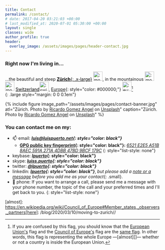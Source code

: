```yaml
---
title: Contact
permalink: /contact/
# date: 2017-04-20 03:21:03 +00:00
# last_modified_at: 2020-07-01 05:30:00 +00:00
layout: single
classes: wide
author_profile: true
header:
  overlay_image: /assets/images/pages/header-contact.jpg
---
```


### Right now I'm living in...

...the beautiful and steep <a style="color: #000000;" href="https://en.wikipedia.org/wiki/Zürich">**Zürich**{: .x-large}</a> <img class="emoji-img" title=":mountain_railway:" alt=":mountain_railway:" src="https://emojipedia-us.s3.dualstack.us-west-1.amazonaws.com/thumbs/240/apple/237/mountain-railway_1f69e.png" height="30" width="30">, in the mountainous <img class="emoji-img" title=":mountain_snow:" alt=":mountain_snow:" src="https://emojipedia-us.s3.dualstack.us-west-1.amazonaws.com/thumbs/240/apple/237/snow-capped-mountain_1f3d4.png" height="30" width="30"><img class="emoji-img" title=":mountain_cableway:" alt=":mountain_cableway:" src="https://emojipedia-us.s3.dualstack.us-west-1.amazonaws.com/thumbs/240/apple/237/mountain-cableway_1f6a0.png" height="30" width="30"> <a style="color: #000000;" href="https://en.wikipedia.org/wiki/Switzerland">Switzerland</a><img class="emoji-img" title=":switzerland::" alt=":switzerland::" src="https://emojipedia-us.s3.dualstack.us-west-1.amazonaws.com/thumbs/240/apple/237/flag-for-switzerland_1f1e8-1f1ed.png" height="30" width="30">, [Europe](https://en.wikipedia.org/wiki/Europe){: style="color: #000000;"} <img class="emoji-img" title=":eu:" alt=":eu:" src="https://github.githubassets.com/images/icons/emoji/unicode/1f1ea-1f1fa.png" height="30" width="30">[^1]  
{: .large style="margin: 0 0 0.1em"}


{% include figure image_path="/assets/images/pages/contact-banner.jpg" atl="Zürich. Photo by [Ricardo Gomez Angel](https://unsplash.com/@ripato?utm_source=unsplash&utm_medium=referral&utm_content=creditCopyText) on [Unsplash](https://unsplash.com/photos/Qgph3PrfOFY)" caption="Zürich. Photo by [Ricardo Gomez Angel](https://unsplash.com/@ripato?utm_source=unsplash&utm_medium=referral&utm_content=creditCopyText) on [Unsplash](https://unsplash.com/photos/Qgph3PrfOFY)" %}



### You can contact me on my:

- :mailbox: email: ***[luis@luispuerto.net](mailto:luis@luispuerto.net){: style="color: black"}***  
    + <i class="fas fa-fingerprint"></i> **[GPG public key fingerprint](https://en.wikipedia.org/wiki/Public_key_fingerprint){: style="color: black"}:** *[6521 E2E5 A51B 8AEC 591A 271A 4DBB 47BD 9BCF 179C](https://keys.openpgp.org/search?q=6521E2E5A51B8AEC591A271A4DBB47BD9BCF179C)* 
    {: style="list-style: none"}
- <i class="fab fa-keybase" style="color: #3663ea"></i> keybase: **[_lpuerto_](https://keybase.io/lpuerto/chat){: style="color: black"}**
- <i class="fab fa-skype" style="color: #00AFF0"></i> skype: ***[luiss.puerto](skype:luiss.puerto?chat){: style="color: black"}***
- <i class="fab fa-twitter"></i> twitter: ***[@lpuerto](https://twitter.com/lpuerto){: style="color: black"}***   
- <i class="fab fa-linkedin"></i> linkedin: ***[lpuerto](https://www.linkedin.com/in/lpuerto){: style="color: black"}***, _but please add a [note or a message](/blog/2019/02/21/no-message-no-connection-in-linkedin/) before you add me as your contact_{: .small}.
- :iphone: phone: If you want to arrange a call, please send me a message with your phone number, the topic of the call and your preferred times and I'll get back to you. 
{: style="list-style: none"}

[^1]: If you are confused by this flag, you should know that the [European Union's][EU] flag and the [Council of Europe's][CouncilOfEurope] flag are the [same flag][EuropeFlag]. In other words, this flag is representing the whole Europe —[almost][]— whether or not a country is inside the European Union. 


[EuropeFlag]: https://en.wikipedia.org/wiki/Flag_of_Europe
[CouncilOfEurope]: https://en.wikipedia.org/wiki/Council_of_Europe
[EU]: https://en.wikipedia.org/wiki/European_Union
[almost]: https://en.wikipedia.org/wiki/Council_of_Europe#Member_states,_observers,_partners[here]: /blog/2020/03/10/moving-to-zurich//